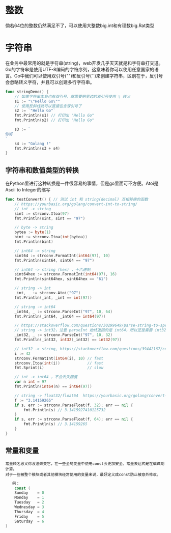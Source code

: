 # 整数

倘若64位的整数仍然满足不了，可以使用大整数big.int和有理数big.Rat类型

# 字符串

在业务中最常用的就是字符串(string)，web开发几乎天天就是和字符串打交道。Go的字符串是使用UTF-8编码的字符序列，这意味着你可以使用任意国家的语言。Go中我们可以使用双引号("")和反引号(``)来创建字符串，区别在于，反引号会忽略转义字符，并且可以创建多行字符串。

```go
func stringDemo() {
    // 如果字符串本身也有双引号，就需要把里边的双引号使用 \ 转义
    s1 := "\"Hello Go\""
    // 使用反斜线就可以直接包含双引号了
    s2 := `"Hello Go"`
    fmt.Println(s1) // 打印出 "Hello Go"
    fmt.Println(s2) // 打印出 "Hello Go"

    s3 := `
你好
`
    s4 := "Golang !"
    fmt.Println(s3 + s4)
}
```

## 字符串和数值类型的转换

在Python里进行这种转换是一件很容易的事情，但是go里面可不方便。Atoi是Ascii to Integer的缩写

```go
func testConvert() { // 测试 int 和 string(decimal) 互相转换的函数
    // https://yourbasic.org/golang/convert-int-to-string/
    // int -> string
    sint := strconv.Itoa(97)
    fmt.Println(sint, sint == "97")

    // byte -> string
    bytea := byte(1)
    bint := strconv.Itoa(int(bytea))
    fmt.Println(bint)

    // int64 -> string
    sint64 := strconv.FormatInt(int64(97), 10)
    fmt.Println(sint64, sint64 == "97")

    // int64 -> string (hex) ，十六进制
    sint64hex := strconv.FormatInt(int64(97), 16)
    fmt.Println(sint64hex, sint64hex == "61")

    // string -> int
    _int, _ := strconv.Atoi("97")
    fmt.Println(_int, _int == int(97))

    // string -> int64
    _int64, _ := strconv.ParseInt("97", 10, 64)
    fmt.Println(_int64, _int64 == int64(97))

    // https://stackoverflow.com/questions/30299649/parse-string-to-specific-type-of-int-int8-int16-int32-int64
    // string -> int32，注意 parseInt 始终返回的是 int64，所以还是需要 int32(n) 强转一下
    _int32, _ := strconv.ParseInt("97", 10, 32)
    fmt.Println(_int32, int32(_int32) == int32(97))

    // int32 -> string, https://stackoverflow.com/questions/39442167/convert-int32-to-string-in-golang
    i := 42
    strconv.FormatInt(int64(i), 10) // fast
    strconv.Itoa(int(i))            // fast
    fmt.Sprint(i)                   // slow

    // int -> int64 ，不会丢失精度
    var n int = 97
    fmt.Println(int64(n) == int64(97))

    // string -> float32/float64  https://yourbasic.org/golang/convert-string-to-float/
    f := "3.14159265"
    if s, err := strconv.ParseFloat(f, 32); err == nil {
        fmt.Println(s) // 3.1415927410125732
    }
    if s, err := strconv.ParseFloat(f, 64); err == nil {
        fmt.Println(s) // 3.14159265
    }
}
```

## 常量和变量

    常量顾名思义你没法改变它，在一些全局变量中使用const会更加安全。常量表达式是在编译期计算。
    对于一些被整个模块或者其他模块经常使用的变量来说，最好定义成const防止被意外修改。
    
```go
   例：
    const (
    Sunday    = 0
    Monday    = 1
    Tuesday   = 2
    Wednesday = 3
    Thursday  = 4
    Friday    = 5
    Saturday  = 6
)
```